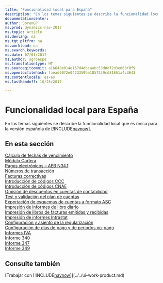 ```yaml
---
title: "Funcionalidad local para España"
description: "En los temas siguientes se describe la funcionalidad local de la versión española de[!INCLUDE[navnow](../../includes/navnow_md.md)]."
documentationcenter: 
author: SorenGP
ms.prod: dynamics-nav-2017
ms.topic: article
ms.devlang: na
ms.tgt_pltfrm: na
ms.workload: na
ms.search.keywords: 
ms.date: 07/01/2017
ms.author: sgroespe
ms.translationtype: HT
ms.sourcegitcommit: a16640e014e157d4dbcaabc53d0df2d3e063f8f9
ms.openlocfilehash: faead6072e0423359be1857239cd81861a4c3643
ms.contentlocale: es-es
ms.lasthandoff: 10/26/2017

---
```

# <a name="spain-local-functionality"></a>Funcionalidad local para España
En los temas siguientes se describe la funcionalidad local que es única para la versión española de [!INCLUDE[navnow](../../includes/navnow_md.md)].  

## <a name="in-this-section"></a>En esta sección  
  [Cálculo de fechas de vencimiento](calculating-due-dates.md)  
  [Módulo Cartera](cartera-module.md)  
  [Pagos electrónicos – AEB N34.1](electronic-payments-aeb-n34.1.md)  
  [Números de transacción](transaction-numbers.md)  
  [Facturas correctivas](corrective-invoices.md)  
  [Introducción de códigos CCC](how-to-enter-ccc-codes.md)  
  [Introducción de códigos CNAE](how-to-enter-nace-codes.md)  
  [Omisión de descuentos en cuentas de contabilidad](how-to-ignore-discounts-in-general-ledger-accounts.md)  
  [Test y validación del plan de cuentas](how-to-indent-and-validate-chart-of-accounts.md)  
  [Exportación de esquemas de cuentas a formato ASC](how-to-export-account-schedules-to-asc-format.md)  
  [Impresión de informes de libro diario](how-to-print-account-book-reports.md)  
  [Impresión de libros de facturas emitidas y recibidas](how-to-print-sales-and-purchase-invoice-books.md)  
  [Impresión de informes Intrastat](how-to-print-intrastat-reports.md)  
  [Configuración y asiento de la regularización](how-to-set-up-and-close-income-statement-balances.md)  
  [Configuración de días de pago y de periodos no-pago](how-to-set-up-payment-days-and-non-payment-periods.md)  
  [Informes IVA](vat-reports.md)  
  [Informe 340](report-340.md)  
  [Informe 347](report-347.md)  
  [Informe 349](report-349.md)  

## <a name="see-also"></a>Consulte también
[Trabajar con [!INCLUDE[navnow](../../includes/navnow_md.md)]](../../ui-work-product.md) 

